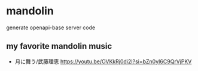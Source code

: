 # mandolin

generate openapi-base server code

## my favorite mandolin music

- 月に舞う/武藤理恵 https://youtu.be/OVKkRj0di2I?si=bZn0yI6C9QrVjPKV